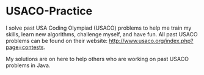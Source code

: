 # USACO-Practice

I solve past USA Coding Olympiad (USACO) problems to help me train my skills, learn new algorithms, challenge myself, and have fun. All past USACO problems can be found on their website: http://www.usaco.org/index.php?page=contests.

My solutions are on here to help others who are working on past USACO problems in Java.
